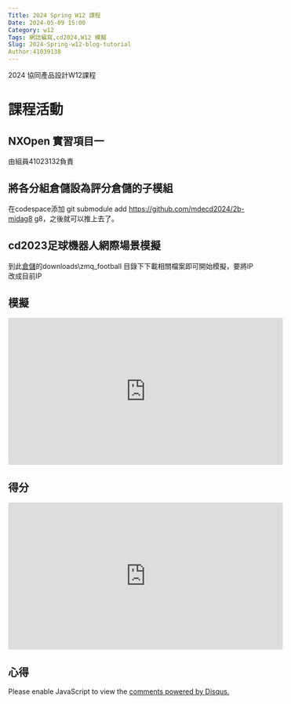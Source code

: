 ```yaml
---
Title: 2024 Spring W12 課程
Date: 2024-05-09 15:00
Category: w12
Tags: 網誌編寫,cd2024,W12 模擬
Slug: 2024-Spring-w12-blog-tutorial
Author:41039138
---
```


2024 協同產品設計W12課程

<!-- PELICAN_END_SUMMARY -->

# 課程活動

## NXOpen 實習項目一

由組員41023132負責


## 將各分組倉儲設為評分倉儲的子模組

在codespace添加 git submodule add https://github.com/mdecd2024/2b-midag8 g8，之後就可以推上去了。

## cd2023足球機器人網際場景模擬

到此[倉儲](https://github.com/mdecd2023/2a3-pj3ag4)的downloads\zmq_football 目錄下下載相關檔案即可開始模擬，要將IP改成目前IP

## 模擬



<iframe width="560" height="300" src="https://www.youtube.com/embed/jN2-4E6mAZA?si=yrO0ir8u-YrTzs3j" title="YouTube video player" frameborder="0" allow="accelerometer; autoplay; clipboard-write; encrypted-media; gyroscope; picture-in-picture; web-share" referrerpolicy="strict-origin-when-cross-origin" allowfullscreen></iframe>



## 得分




<iframe width="560" height="300" src="https://www.youtube.com/embed/u7Wzc-2tV84?si=EC1JUoo7W8eAp5K5" title="YouTube video player" frameborder="0" allow="accelerometer; autoplay; clipboard-write; encrypted-media; gyroscope; picture-in-picture; web-share" referrerpolicy="strict-origin-when-cross-origin" allowfullscreen></iframe>



## 心得




<div id="disqus_thread"></div>
<script>
    /**  
    *  RECOMMENDED CONFIGURATION VARIABLES: EDIT AND UNCOMMENT THE SECTION BELOW TO INSERT DYNAMIC VALUES FROM YOUR PLATFORM OR CMS.
    *  LEARN WHY DEFINING THESE VARIABLES IS IMPORTANT: https://disqus.com/admin/universalcode/#configuration-variables    */
    /*
    var disqus_config = function () {
    this.page.url = PAGE_URL;  // Replace PAGE_URL with your page's canonical URL variable
    this.page.identifier = PAGE_IDENTIFIER; // Replace PAGE_IDENTIFIER with your page's unique identifier variable
    };
    */
    (function() { // DON'T EDIT BELOW THIS LINE
    var d = document, s = d.createElement('script');
    s.src = 'https://https-github-com-gujiafeng-github-io-cd2024.disqus.com/embed.js';
    s.setAttribute('data-timestamp', +new Date());
    (d.head || d.body).appendChild(s);
    })();
</script>
<noscript>Please enable JavaScript to view the <a href="https://disqus.com/?ref_noscript">comments powered by Disqus.</a></noscript>